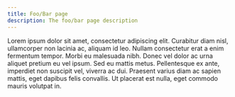 ```yaml
---
title: Foo/Bar page
description: The foo/bar page description
---
```


Lorem ipsum dolor sit amet, consectetur adipiscing elit. Curabitur diam nisl, ullamcorper non lacinia ac, aliquam id leo. Nullam consectetur erat a enim fermentum tempor. Morbi eu malesuada nibh. Donec vel dolor ac urna aliquet pretium eu vel ipsum. Sed eu mattis metus. Pellentesque ex ante, imperdiet non suscipit vel, viverra ac dui. Praesent varius diam ac sapien mattis, eget dapibus felis convallis. Ut placerat est nulla, eget commodo mauris volutpat in.